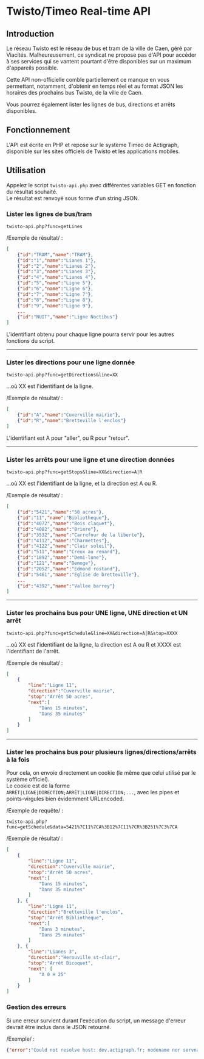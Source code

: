 # Twisto/Timeo Real-time API

## Introduction

Le réseau Twisto est le réseau de bus et tram de la ville de Caen, géré par Viacités. Malheureusement, ce syndicat ne propose pas d'API pour accéder à ses services qui se vantent pourtant d'être disponibles sur un maximum d'appareils possible.

Cette API non-officielle comble partiellement ce manque en vous permettant, notamment, d'obtenir en temps réel et au format JSON les horaires des prochains bus Twisto, de la ville de Caen.

Vous pourrez également lister les lignes de bus, directions et arrêts disponibles.

## Fonctionnement

L'API est écrite en PHP et repose sur le système Timeo de Actigraph, disponible sur les sites officiels de Twisto et les applications mobiles.

## Utilisation

Appelez le script `twisto-api.php` avec différentes variables GET en fonction du résultat souhaité.  
Le résultat est renvoyé sous forme d'un string JSON.

### Lister les lignes de bus/tram

	twisto-api.php?func=getLines

/Exemple de résultat/ :

```json
[
	{"id":"TRAM","name":"TRAM"},
	{"id":"1","name":"Lianes 1"},
	{"id":"2","name":"Lianes 2"},
	{"id":"3","name":"Lianes 3"},
	{"id":"4","name":"Lianes 4"},
	{"id":"5","name":"Ligne 5"},
	{"id":"6","name":"Ligne 6"},
	{"id":"7","name":"Ligne 7"},
	{"id":"8","name":"Ligne 8"},
	{"id":"9","name":"Ligne 9"},
	...
	{"id":"NUIT","name":"Ligne Noctibus"}
]
```

L'identifiant obtenu pour chaque ligne pourra servir pour les autres fonctions du script.

----------------------------------------

### Lister les directions pour une ligne donnée

	twisto-api.php?func=getDirections&line=XX

...où XX est l'identifiant de la ligne.

/Exemple de résultat/ :

```json
[
	{"id":"A","name":"Cuverville mairie"},
	{"id":"R","name":"Bretteville l'enclos"}
]
```

L'identifiant est A pour "aller", ou R pour "retour".

----------------------------------------

### Lister les arrêts pour une ligne et une direction données

	twisto-api.php?func=getStops&line=XX&direction=A|R

...où XX est l'identifiant de la ligne, et la direction est A ou R.

/Exemple de résultat/ :

```json
[
	{"id":"5421","name":"50 acres"},
	{"id":"11","name":"Bibliotheque"},
	{"id":"4072","name":"Bois claquet"},
	{"id":"4082","name":"Briere"},
	{"id":"3532","name":"Carrefour de la liberte"},
	{"id":"4112","name":"Charmettes"},
	{"id":"4122","name":"Clair soleil"},
	{"id":"511","name":"Creux au renard"},
	{"id":"1892","name":"Demi-lune"},
	{"id":"121","name":"Demoge"},
	{"id":"2052","name":"Edmond rostand"},
	{"id":"5461","name":"Eglise de bretteville"},
	...
	{"id":"4392","name":"Vallee barrey"}
]
```

----------------------------------------

### Lister les prochains bus pour UNE ligne, UNE direction et UN arrêt

	twisto-api.php?func=getSchedule&line=XX&direction=A|R&stop=XXXX

...où XX est l'identifiant de la ligne, la direction est A ou R et XXXX est l'identifiant de l'arrêt.

/Exemple de résultat/ :

```json
[
	{
		"line":"Ligne 11",
		"direction":"Cuverville mairie",
		"stop":"Arrêt 50 acres",
		"next":[
			"Dans 15 minutes", 
			"Dans 35 minutes"
		]
	}
]
```

----------------------------------------

### Lister les prochains bus pour plusieurs lignes/directions/arrêts à la fois

Pour cela, on envoie directement un cookie (le même que celui utilisé par le système officiel).  
Le cookie est de la forme `ARRÊT|LIGNE|DIRECTION;ARRÊT|LIGNE|DIRECTION;...`, avec les pipes et points-virgules bien évidemment URLencoded.

/Exemple de requête/ :

	twisto-api.php?func=getSchedule&data=5421%7C11%7CA%3B12%7C11%7CR%3B251%7C3%7CA

/Exemple de résultat/ :

```json
[
	{
		"line":"Ligne 11",
		"direction":"Cuverville mairie",
		"stop":"Arrêt 50 acres",
		"next":[
			"Dans 15 minutes", 
			"Dans 35 minutes"
		]
	}, {
		"line":"Ligne 11",
		"direction":"Bretteville l'enclos",
		"stop":"Arrêt Bibliotheque",
		"next":[
			"Dans 3 minutes", 
			"Dans 25 minutes"
		]
	}, {
		"line":"Lianes 3",
		"direction":"Herouville st-clair",
		"stop":"Arrêt Bicoquet",
		"next": [
			"À 0 H 25"
		]
	}
]
```

### Gestion des erreurs

Si une erreur survient durant l'exécution du script, un message d'erreur devrait être inclus dans le JSON retourné.

/Exemple/ :

```json
{"error":"Could not resolve host: dev.actigraph.fr; nodename nor servname provided, or not known"}
```